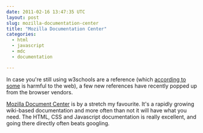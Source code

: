 ```yaml
---
date: 2011-02-16 13:47:35 UTC
layout: post
slug: mozilla-documentation-center
title: "Mozilla Documentation Center"
categories:
  - html
  - javascript
  - mdc
  - documentation

---
```

<p>In case you're still using w3schools are a reference (which <a href="http://w3fools.com/">according to some</a> is harmful to the web), a few new references have recently popped up from the browser vendors.</p>

<p><a href="https://developer.mozilla.org/en-US/web">Mozilla Document Center</a> is by a stretch my favourite. It's a rapidly growing wiki-based documentation and more often than not it will have what you need. The HTML, CSS and Javascript documentation is really excellent, and going there directly often beats googling.</p>